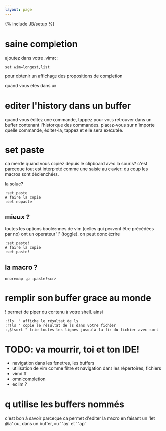 ```yaml
---
layout: page
---
```

{% include JB/setup %}


# saine completion

ajoutez dans votre .vimrc:

    set wim=longest,list

pour obtenir un affichage des propositions de completion

quand vous etes dans un

# editer l'history dans un buffer

quand vous éditez une commande, tappez <c-f> pour vous retrouver dans un
buffer contenant l'historique des commandes. placez-vous sur n'importe
quelle commande, éditez-la, tappez <cr> et elle sera executée.

# set paste

ca merde quand vous copiez depuis le clipboard avec la souris? c'est parceque
tout est interpreté comme une saisie au clavier: du coup les macros sont
déclenchées.

la soluc? 

    :set paste
    # faire la copie
    :set nopaste

## mieux ? 

toutes les options booléennes de vim (celles qui peuvent être précédées par no)
ont un operateur '!' (toggle). on peut donc écrire

    :set paste!
    # faire la copie
    :set paste!

## la macro ? 

    nnoremap ,p :paste!<cr>

# remplir son buffer grace au monde

! permet de piper du contenu à votre shell. ainsi 

    :!ls  " affiche le résultat de ls
    :r!ls " copie le résultat de ls dans votre fichier 
    :,$!sort " trie toutes les lignes jusqu'à la fin du fichier avec sort

# TODO: va mourrir, toi et ton IDE! 

* navigation dans les fenetres, les buffers
* utilisation de vim comme filtre et navigation dans les répertoires, fichiers
* vimdiff
* omnicompletion
* eclim ? 

# q utilise les buffers nommés

c'est bon à savoir parceque ca permet d'editer la macro en faisant un 'let @a'
ou, dans un buffer, ou '"ay' et '"ap'


